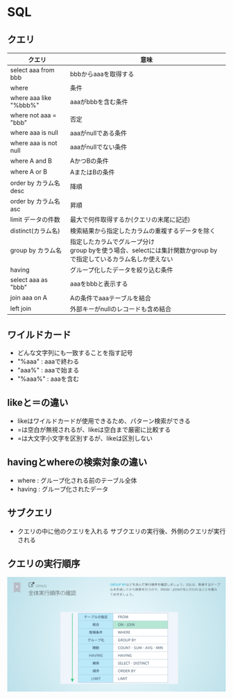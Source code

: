 # SQL
## クエリ
| クエリ | 意味 |
| --- | --- |
| select aaa from bbb| bbbからaaaを取得する|
| where | 条件|
| where aaa like "%bbb%" | aaaがbbbを含む条件|
|where not aaa = "bbb"|否定|
| where aaa is null | aaaがnullである条件|
|where aaa is not null | aaaがnullでない条件|
|where A and B| AかつBの条件|
|where A or B | AまたはBの条件|
|order by カラム名 desc|降順|
|order by カラム名 asc|昇順|
|limit データの件数|最大で何件取得するか(クエリの末尾に記述)|
|distinct(カラム名)|検索結果から指定したカラムの重複するデータを除く|
|group by カラム名| 指定したカラムでグループ分け<br>group byを使う場合、selectには集計関数かgroup byで指定しているカラム名しか使えない|
| having|グループ化したデータを絞り込む条件 |
| select aaa as "bbb" | aaaをbbbと表示する|
|join aaa on A|Aの条件でaaaテーブルを結合|
|left join|外部キーがnullのレコードも含め結合|







## ワイルドカード
- どんな文字列にも一致することを指す記号
- "%aaa" : aaaで終わる
- "aaa%" : aaaで始まる
- "%aaa%" : aaaを含む
  

## likeと＝の違い
- likeはワイルドカードが使用できるため、パターン検索ができる
- =は空白が無視されるが、likeは空白まで厳密に比較する
- =は大文字小文字を区別するが、likeは区別しない

## havingとwhereの検索対象の違い
- where : グループ化される前のテーブル全体
- having : グループ化されたデータ

## サブクエリ
- クエリの中に他のクエリを入れる
サブクエリの実行後、外側のクエリが実行される

## クエリの実行順序
![クエリ実行順序](SQL実行順序.png)